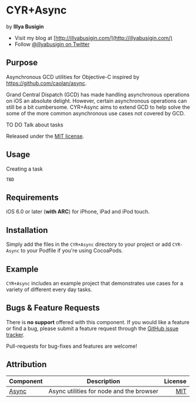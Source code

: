 # CYR+Async

by **Illya Busigin**

- Visit my blog at [http://illyabusigin.com/](http://illyabusigin.com/)
- Follow [@illyabusigin on Twitter](http://twitter.com/illyabusigin)

Purpose
--------------

Asynchronous GCD utilities for Objective-C inspired by https://github.com/caolan/async.

Grand Central Dispatch (GCD) has made handling asynchronous operations on iOS an absolute delight. However, certain asynchronous operations can still be a bit cumbersome. CYR+Async aims to extend GCD to help solve the some of the more common asynchronous use cases not covered by GCD.

TO DO
Talk about tasks

Released under the [MIT license](LICENSE).

Usage
--------------

Creating a task
``` objc
TBD
```


Requirements
-----------------------------

iOS 6.0 or later (**with ARC**) for iPhone, iPad and iPod touch.


Installation
---------------

Simply add the files in the `CYR+Async` directory to your project or add `CYR-Async` to your Podfile if you're using CocoaPods.


Example
---------------

`CYR+Async` includes an example project that demonstrates use cases for a variety of different every day tasks.


Bugs & Feature Requests
---------------

There is **no support** offered with this component. If you would like a feature or find a bug, please submit a feature request through the [GitHub issue tracker](https://github.com/illyabusigin/CYR-Async/issues).

Pull-requests for bug-fixes and features are welcome!

Attribution
--------------

| Component     | Description   | License  |
| ------------- |:-------------:| -----:|
| [Async](https://github.com/caolan/async)      | Async utilities for node and the browser | [MIT](https://github.com/caolan/async/blob/master/LICENSE) |

